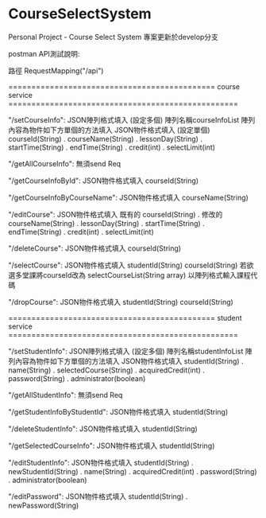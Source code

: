 # CourseSelectSystem
Personal Project - Course Select System
專案更新於develop分支

postman API測試說明:

路徑
RequestMapping("/api")

============================================= course service ==================================================

"/setCourseInfo":
JSON陣列格式填入 (設定多個)
陣列名稱courseInfoList
陣列內容為物件如下方單個的方法填入
JSON物件格式填入 (設定單個)
courseId(String) . courseName(String) . lessonDay(String) . startTime(String) . endTime(String) . credit(int) . selectLimit(int)

"/getAllCourseInfo":
無須send Req

"/getCourseInfoById":
JSON物件格式填入
courseId(String)

"/getCourseInfoByCourseName":
JSON物件格式填入
courseName(String)

"/editCourse":
JSON物件格式填入
既有的 courseId(String) . 修改的 courseName(String) . lessonDay(String) . startTime(String) . endTime(String) . credit(int) . selectLimit(int)

"/deleteCourse":
JSON物件格式填入
courseId(String)

"/selectCourse":
JSON物件格式填入
studentId(String)
courseId(String)
若欲選多堂課將courseId改為
selectCourseList(String array)
以陣列格式輸入課程代碼

"/dropCourse":
JSON物件格式填入
studentId(String)
courseId(String)

============================================= student service ==================================================

"/setStudentInfo":
JSON陣列格式填入 (設定多個)
陣列名稱studentInfoList
陣列內容為物件如下方單個的方法填入
JSON物件格式填入
studentId(String) . name(String) . selectedCourse(String) . acquiredCredit(int) . password(String) . administrator(boolean)

"/getAllStudentInfo":
無須send Req

"/getStudentInfoByStudentId":
JSON物件格式填入
studentId(String)

"/deleteStudentInfo":
JSON物件格式填入
studentId(String)

"/getSelectedCourseInfo":
JSON物件格式填入
studentId(String)

"/editStudentInfo":
JSON物件格式填入
studentId(String) . newStudentId(String) . name(String) . acquiredCredit(int) . password(String) . administrator(boolean)

"/editPassword":
JSON物件格式填入
studentId(String) . newPassword(String)
